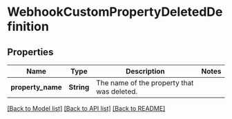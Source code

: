 # WebhookCustomPropertyDeletedDefinition

## Properties

Name | Type | Description | Notes
------------ | ------------- | ------------- | -------------
**property_name** | **String** | The name of the property that was deleted. | 

[[Back to Model list]](../README.md#documentation-for-models) [[Back to API list]](../README.md#documentation-for-api-endpoints) [[Back to README]](../README.md)


